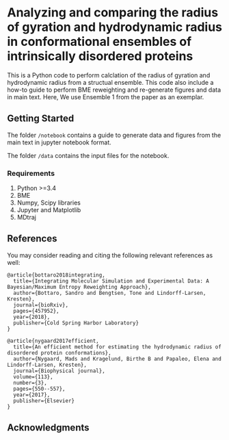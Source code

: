 # Analyzing and comparing the radius of gyration and hydrodynamic radius in conformational ensembles of intrinsically disordered proteins

This is a Python code to perform calclation of the radius of gyration and hydrodynamic radius from a structual ensemble. This code also include a how-to guide to perform BME reweighting and re-generate figures and data in main text. Here, We use Ensemble 1 from the paper as an exemplar.  

## Getting Started

The folder `/notebook` contains a guide to generate data and figures from the main text in jupyter notebook format.

The folder `/data` contains the input files for the notebook.


### Requirements

1. Python >=3.4
2. BME 
3. Numpy, Scipy libraries
4. Jupyter and Matplotlib
5. MDtraj

## References 
You may consider reading and citing the following relevant references as well:
```
@article{bottaro2018integrating,
  title={Integrating Molecular Simulation and Experimental Data: A Bayesian/Maximum Entropy Reweighting Approach},
  author={Bottaro, Sandro and Bengtsen, Tone and Lindorff-Larsen, Kresten},
  journal={bioRxiv},
  pages={457952},
  year={2018},
  publisher={Cold Spring Harbor Laboratory}
}
```
```
@article{nygaard2017efficient,
  title={An efficient method for estimating the hydrodynamic radius of disordered protein conformations},
  author={Nygaard, Mads and Kragelund, Birthe B and Papaleo, Elena and Lindorff-Larsen, Kresten},
  journal={Biophysical journal},
  volume={113},
  number={3},
  pages={550--557},
  year={2017},
  publisher={Elsevier}
}
```
## Acknowledgments

